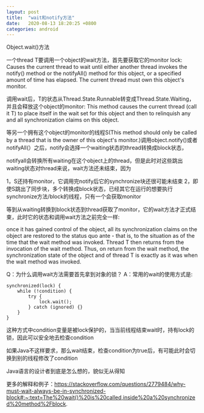 ```yaml
---
layout: post
title:  "wait和notify方法"
date:   2020-08-13 18:20:25 +0800
categories: android
---
```

Object.wait()方法

一个thread T要调用一个object的wait方法，首先要获取它的monitor lock:
Causes the current thread to wait until either another thread invokes the notify() method or the notifyAll() method for this object, or a specified amount of time has elapsed. The current thread must own this object's monitor.

调用wait后，T的状态从Thread.State.Runnable转变成Thread.State.Waiting， 并且会释放这个object的monitor:
This method causes the current thread (call it T) to place itself in the wait set for this object and then to relinquish any and all synchronization claims on this object.

等另一个拥有这个object的monitor的线程S(This method should only be called by a thread that is the owner of this object's monitor.)调用object.notify()或者notifyAll(）之后，notify会选择一个waiting状态的thread转换成block状态，

notifyall会转换所有waiting在这个object上的thread，但是此时对这些跳出waiting状态对thread来说，wait方法还未结束，因为

1，S还持有monitor，它调用完notify后它的synchronize块还很可能未结束
2，即使S跳出了同步块，多个转换成block状态，已经其它在运行的想要执行synchronize方法/block的线程，只有一个会获取monitor

等到从waiting转换到block状态到thread获取了monitor，它的wait方法才正式结束，此时它的状态和调用wait方法之前完全一样:

once it has gained control of the object, all its synchronization claims on the object are restored to the status quo ante - that is, to the situation as of the time that the wait method was invoked. Thread T then returns from the invocation of the wait method. Thus, on return from the wait method, the synchronization state of the object and of thread T is exactly as it was when the wait method was invoked.

Q：为什么调用wait方法需要首先拿到对象的锁？
A：常用的wait的使用方式是:

    synchronized(lock) {
	    while (!condition) {
		    try {
			    lock.wait();
		    } catch (ignored) {}
	    }
    }

这种方式中condition变量是被lock保护的，当当前线程结束wait时，持有lock的锁，因此可以安全地去检查condition

  

如果Java不这样要求，那么wait结束，检查condition为true后，有可能此时会切换到别的线程修改了condition

  

Java语言的设计者到底是怎么想的，貌似无从得知

更多的解释和例子：https://stackoverflow.com/questions/2779484/why-must-wait-always-be-in-synchronized-block#:~:text=The%20wait()%20is%20called,inside%20a%20synchronized%20method%2Fblock.